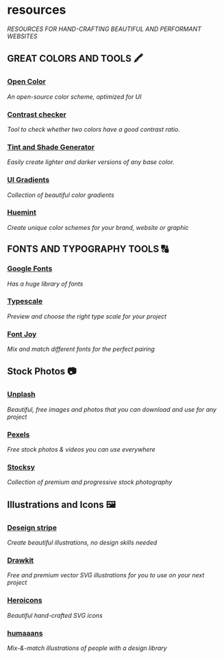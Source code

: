# resources

_RESOURCES FOR HAND-CRAFTING BEAUTIFUL AND PERFORMANT WEBSITES_

## GREAT COLORS AND TOOLS 🖍️

### [Open Color](https://yeun.github.io/open-color/)

_An open-source color scheme, optimized for UI_

### [Contrast checker](https://coolors.co/contrast-checker/0e2239-b9d0e9)

_Tool to check whether two colors have a good contrast ratio._

### [Tint and Shade Generator](https://maketintsandshades.com/)

_Easily create lighter and darker versions of any base color._

### [UI Gradients](https://uigradients.com/)

_Collection of beautiful color gradients_

### [Huemint](https://huemint.com/)

_Create unique color schemes for your brand, website or graphic_

## FONTS AND TYPOGRAPHY TOOLS 🔠

### [Google Fonts](https://fonts.google.com/)

_Has a huge library of fonts_

### [Typescale](https://typescale.com/)

_Preview and choose the right type scale for your project_

### [Font Joy](https://fontjoy.com/)

_Mix and match different fonts for the perfect pairing_

## Stock Photos 📷

### [Unplash](https://unsplash.com/)

_Beautiful, free images and photos that you can download and use for any project_

### [Pexels](https://www.pexels.com/)

_Free stock photos & videos you can use everywhere_

### [Stocksy](https://www.stocksy.com/)

_Collection of premium and progressive stock photography_

## Illustrations and Icons 🖼️

### [Deseign stripe](https://designstripe.com/)

_Create beautiful illustrations, no design skills needed_

### [Drawkit](https://www.drawkit.com/)

_Free and premium vector SVG illustrations for you to use on your next project_

### [Heroicons](https://heroicons.com/)

_Beautiful hand-crafted SVG icons_

### [humaaans](https://www.humaaans.com/)

_Mix-&-match illustrations of people with a design library_
